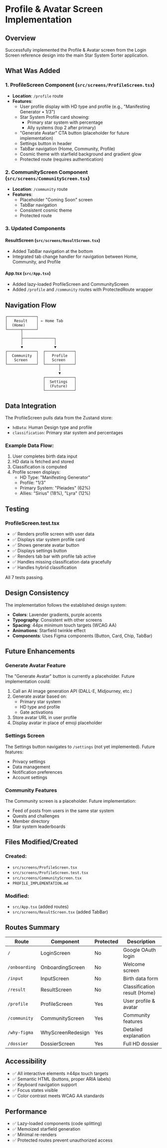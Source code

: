 # Profile & Avatar Screen Implementation

## Overview
Successfully implemented the Profile & Avatar screen from the Login Screen reference design into the main Star System Sorter application.

## What Was Added

### 1. ProfileScreen Component (`src/screens/ProfileScreen.tsx`)
- **Location**: `/profile` route
- **Features**:
  - User profile display with HD type and profile (e.g., "Manifesting Generator • 1/3")
  - Star System Profile card showing:
    - Primary star system with percentage
    - Ally systems (top 2 after primary)
  - "Generate Avatar" CTA button (placeholder for future implementation)
  - Settings button in header
  - TabBar navigation (Home, Community, Profile)
  - Cosmic theme with starfield background and gradient glow
  - Protected route (requires authentication)

### 2. CommunityScreen Component (`src/screens/CommunityScreen.tsx`)
- **Location**: `/community` route
- **Features**:
  - Placeholder "Coming Soon" screen
  - TabBar navigation
  - Consistent cosmic theme
  - Protected route

### 3. Updated Components

#### ResultScreen (`src/screens/ResultScreen.tsx`)
- Added TabBar navigation at the bottom
- Integrated tab change handler for navigation between Home, Community, and Profile

#### App.tsx (`src/App.tsx`)
- Added lazy-loaded ProfileScreen and CommunityScreen
- Added `/profile` and `/community` routes with ProtectedRoute wrapper

## Navigation Flow

```
┌─────────────┐
│   Result    │ ← Home Tab
│  (Home)     │
└──────┬──────┘
       │
       ├──────────────┐
       │              │
       ▼              ▼
┌─────────────┐  ┌─────────────┐
│  Community  │  │   Profile   │
│   Screen    │  │   Screen    │
└─────────────┘  └──────┬──────┘
                        │
                        ▼
                 ┌─────────────┐
                 │  Settings   │
                 │  (Future)   │
                 └─────────────┘
```

## Data Integration

The ProfileScreen pulls data from the Zustand store:
- `hdData`: Human Design type and profile
- `classification`: Primary star system and percentages

### Example Data Flow:
1. User completes birth data input
2. HD data is fetched and stored
3. Classification is computed
4. Profile screen displays:
   - HD Type: "Manifesting Generator"
   - Profile: "1/3"
   - Primary System: "Pleiades" (62%)
   - Allies: "Sirius" (18%), "Lyra" (12%)

## Testing

### ProfileScreen.test.tsx
- ✅ Renders profile screen with user data
- ✅ Displays star system profile card
- ✅ Shows generate avatar button
- ✅ Displays settings button
- ✅ Renders tab bar with profile tab active
- ✅ Handles missing classification data gracefully
- ✅ Handles hybrid classification

All 7 tests passing.

## Design Consistency

The implementation follows the established design system:
- **Colors**: Lavender gradients, purple accents
- **Typography**: Consistent with other screens
- **Spacing**: 44px minimum touch targets (WCAG AA)
- **Animations**: Starfield twinkle effect
- **Components**: Uses Figma components (Button, Card, Chip, TabBar)

## Future Enhancements

### Generate Avatar Feature
The "Generate Avatar" button is currently a placeholder. Future implementation could:
1. Call an AI image generation API (DALL-E, Midjourney, etc.)
2. Generate avatar based on:
   - Primary star system
   - HD type and profile
   - Gate activations
3. Store avatar URL in user profile
4. Display avatar in place of emoji placeholder

### Settings Screen
The Settings button navigates to `/settings` (not yet implemented). Future features:
- Privacy settings
- Data management
- Notification preferences
- Account settings

### Community Features
The Community screen is a placeholder. Future implementation:
- Feed of posts from users in the same star system
- Quests and challenges
- Member directory
- Star system leaderboards

## Files Modified/Created

### Created:
- `src/screens/ProfileScreen.tsx`
- `src/screens/ProfileScreen.test.tsx`
- `src/screens/CommunityScreen.tsx`
- `PROFILE_IMPLEMENTATION.md`

### Modified:
- `src/App.tsx` (added routes)
- `src/screens/ResultScreen.tsx` (added TabBar)

## Routes Summary

| Route | Component | Protected | Description |
|-------|-----------|-----------|-------------|
| `/` | LoginScreen | No | Google OAuth login |
| `/onboarding` | OnboardingScreen | No | Welcome screen |
| `/input` | InputScreen | No | Birth data form |
| `/result` | ResultScreen | No | Classification result (Home) |
| `/profile` | ProfileScreen | Yes | User profile & avatar |
| `/community` | CommunityScreen | Yes | Community features |
| `/why-figma` | WhyScreenRedesign | Yes | Detailed explanation |
| `/dossier` | DossierScreen | Yes | Full HD dossier |

## Accessibility

- ✅ All interactive elements ≥44px touch targets
- ✅ Semantic HTML (buttons, proper ARIA labels)
- ✅ Keyboard navigation support
- ✅ Focus states visible
- ✅ Color contrast meets WCAG AA standards

## Performance

- ✅ Lazy-loaded components (code splitting)
- ✅ Memoized starfield generation
- ✅ Minimal re-renders
- ✅ Protected routes prevent unauthorized access
